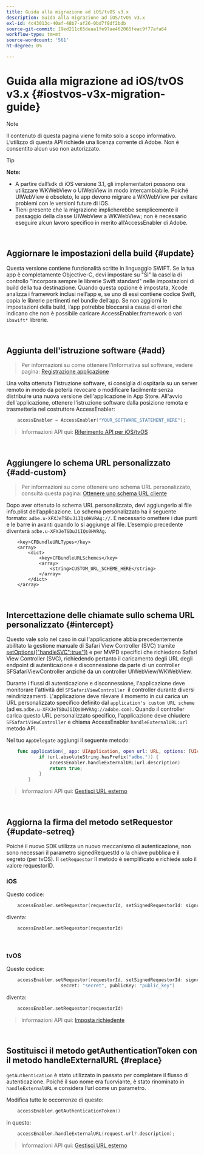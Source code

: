 ```yaml
---
title: Guida alla migrazione ad iOS/tvOS v3.x
description: Guida alla migrazione ad iOS/tvOS v3.x
exl-id: 4c43013c-40af-48b7-af26-0bd7f8df2bdb
source-git-commit: 19ed211c65deaa1fe97ae462065feac9f77afa64
workflow-type: tm+mt
source-wordcount: '561'
ht-degree: 0%

---
```


# Guida alla migrazione ad iOS/tvOS v3.x {#iostvos-v3x-migration-guide}

>[!NOTE]
>
>Il contenuto di questa pagina viene fornito solo a scopo informativo. L’utilizzo di questa API richiede una licenza corrente di Adobe. Non è consentito alcun uso non autorizzato.

>[!TIP]
> 
> **Note:**
>
> - A partire dall’sdk di iOS versione 3.1, gli implementatori possono ora utilizzare WKWebView o UIWebView in modo intercambiabile. Poiché UIWebView è obsoleto, le app devono migrare a WKWebView per evitare problemi con le versioni future di iOS.
> - Tieni presente che la migrazione implicherebbe semplicemente il passaggio della classe UIWebView a WKWebView; non è necessario eseguire alcun lavoro specifico in merito all’AccessEnabler di Adobe.

</br>

## Aggiornare le impostazioni della build {#update}

Questa versione contiene funzionalità scritte in linguaggio SWIFT. Se la tua app è completamente Objective-C, devi impostare su &quot;Sì&quot; la casella di controllo &quot;Incorpora sempre le librerie Swift standard&quot; nelle impostazioni di build della tua destinazione. Quando questa opzione è impostata, Xcode analizza i framework inclusi nell’app e, se uno di essi contiene codice Swift, copia le librerie pertinenti nel bundle dell’app. Se non aggiorni le impostazioni della build, l’app potrebbe bloccarsi a causa di errori che indicano che non è possibile caricare AccessEnabler.framework o vari `ibswift*` librerie.

</br>

## Aggiunta dell&#39;istruzione software {#add}

> Per informazioni su come ottenere l&#39;informativa sul software, vedere
> pagina:
> [Registrazione applicazione](/help/authentication/iostvos-application-registration.md)

Una volta ottenuta l&#39;istruzione software, si consiglia di ospitarla su un server remoto in modo da poterla revocare o modificare facilmente senza distribuire una nuova versione dell&#39;applicazione in App Store. All&#39;avvio dell&#39;applicazione, ottenere l&#39;istruzione software dalla posizione remota e trasmetterla nel costruttore AccessEnabler:

```swift
    accessEnabler = AccessEnabler("YOUR_SOFTWARE_STATEMENT_HERE");
```

> Informazioni API qui: [Riferimento API per iOS/tvOS](/help/authentication/iostvos-sdk-api-reference.md)

</br>

## Aggiungere lo schema URL personalizzato {#add-custom}

> Per informazioni su come ottenere uno schema URL personalizzato, consulta questa pagina: [Ottenere uno schema URL cliente](/help/authentication/iostvos-application-registration.md)

Dopo aver ottenuto lo schema URL personalizzato, devi aggiungerlo al file info.plist dell’applicazione. Lo schema personalizzato ha il seguente formato: `adbe.u-XFXJeTSDuJiIQs0HVRAg://`. È necessario omettere i due punti e le barre in avanti quando lo si aggiunge al file. L’esempio precedente diventerà `adbe.u-XFXJeTSDuJiIQs0HVRAg`.

```plist
    <key>CFBundleURLTypes</key>
    <array>
        <dict>
            <key>CFBundleURLSchemes</key>
            <array>
                <string>CUSTOM_URL_SCHEME_HERE</string>
            </array>
        </dict>
    </array>
```

</br>

## Intercettazione delle chiamate sullo schema URL personalizzato {#intercept}

Questo vale solo nel caso in cui l&#39;applicazione abbia precedentemente abilitato la gestione manuale di Safari View Controller (SVC) tramite [setOptions(\[&quot;handleSVC&quot;:true&quot;\])](/help/authentication/iostvos-sdk-api-reference.md) e per MVPD specifici che richiedono Safari View Controller (SVC), richiedendo pertanto il caricamento degli URL degli endpoint di autenticazione e disconnessione da parte di un controller SFSafariViewController anziché da un controller UIWebView/WKWebView.

Durante i flussi di autenticazione e disconnessione, l&#39;applicazione deve monitorare l&#39;attività del `SFSafariViewController `il controller durante diversi reindirizzamenti. L&#39;applicazione deve rilevare il momento in cui carica un URL personalizzato specifico definito dal `application's custom URL scheme` (ad es.`adbe.u-XFXJeTSDuJiIQs0HVRAg://adobe.com)`. Quando il controller carica questo URL personalizzato specifico, l&#39;applicazione deve chiudere `SFSafariViewController` e chiama AccessEnabler `handleExternalURL:url `metodo API.

Nel tuo `AppDelegate` aggiungi il seguente metodo:

```swift
    func application(_ app: UIApplication, open url: URL, options: [UIApplicationOpenURLOptionsKey: Any]) -> Bool {
            if (url.absoluteString.hasPrefix("adbe.")) {
                accessEnabler.handleExternalURL(url.description)
                return true;
            } 
        }
```

> Informazioni API qui: [Gestisci URL esterno](/help/authentication/iostvos-sdk-api-reference.md)

</br>

## Aggiorna la firma del metodo setRequestor {#update-setreq}

Poiché il nuovo SDK utilizza un nuovo meccanismo di autenticazione, non sono necessari il parametro signedRequestId o la chiave pubblica e il segreto (per tvOS). Il `setRequestor` Il metodo è semplificato e richiede solo il valore requestorID.

### iOS

Questo codice:

```swift
    accessEnabler.setRequestor(requestorId, setSignedRequestorId: signedRequestorId)
```

diventa:

```swift
    accessEnabler.setRequestor(requestorId)
```

</br>

### tvOS

Questo codice:

```swift
    accessEnabler.setRequestor(requestorId, setSignedRequestorId: signedRequestorId,
                    secret: "secret", publicKey: "public_key")
```

diventa:

```swift
    accessEnabler.setRequestor(requestorId)
```

> Informazioni API qui: [Imposta richiedente](/help/authentication/iostvos-sdk-api-reference.md)

</br>

## Sostituisci il metodo getAuthenticationToken con il metodo handleExternalURL {#replace}

`getAuthentication` è stato utilizzato in passato per completare il flusso di autenticazione. Poiché il suo nome era fuorviante, è stato rinominato in `handleExternalURL` e considera l’url come un parametro.

Modifica tutte le occorrenze di questo:

```swift
    accessEnabler.getAuthenticationToken()
```

in questo:

```swift
    accessEnabler.handleExternalURL(request.url?.description);
```

> Informazioni API qui: [Gestisci URL esterno](/help/authentication/iostvos-sdk-api-reference.md)
